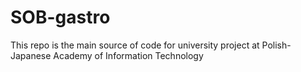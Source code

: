 # SOB-gastro
This repo is the main source of code for university project at Polish-Japanese Academy of Information Technology
